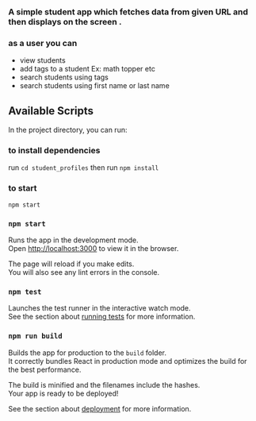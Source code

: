 
### A simple student app which fetches data from given URL and then displays on the screen .
### as a user you can 
- view students
- add tags to a student Ex: math topper etc
- search students using tags
- search students using first name or last name


## Available Scripts
In the project directory, you can run:


### to install dependencies 
run `cd student_profiles`
then run `npm install`


### to start 
`npm start ` 


### `npm start`

Runs the app in the development mode.<br />
Open [http://localhost:3000](http://localhost:3000) to view it in the browser.

The page will reload if you make edits.<br />
You will also see any lint errors in the console.

### `npm test`

Launches the test runner in the interactive watch mode.<br />
See the section about [running tests](https://facebook.github.io/create-react-app/docs/running-tests) for more information.

### `npm run build`

Builds the app for production to the `build` folder.<br />
It correctly bundles React in production mode and optimizes the build for the best performance.

The build is minified and the filenames include the hashes.<br />
Your app is ready to be deployed!

See the section about [deployment](https://facebook.github.io/create-react-app/docs/deployment) for more information.

